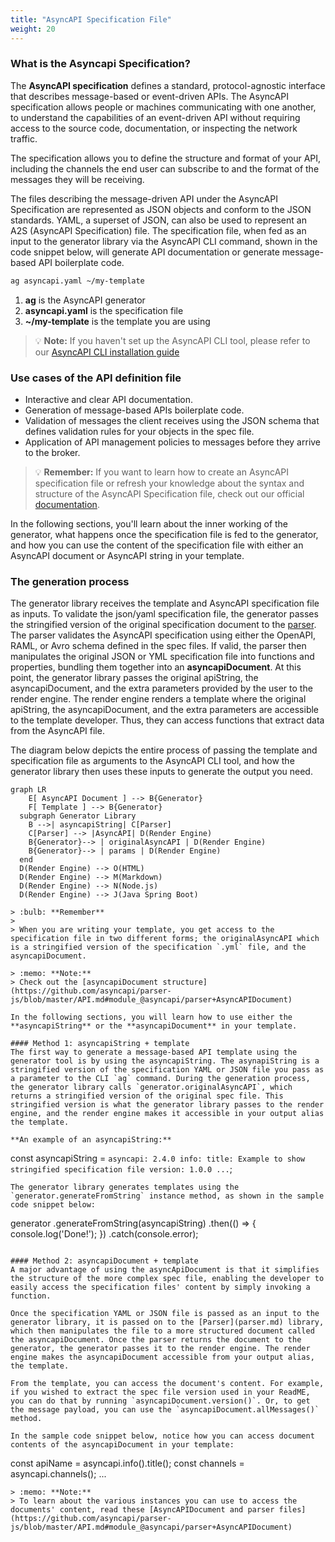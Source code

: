 ```yaml
---
title: "AsyncAPI Specification File"
weight: 20
---
```


### What is the Asyncapi Specification?
The **AsyncAPI specification** defines a standard, protocol-agnostic interface that describes message-based or event-driven APIs. The AsyncAPI specification allows people or machines communicating with one another, to understand the capabilities of an event-driven API without requiring access to the source code, documentation, or inspecting the network traffic.

The specification allows you to define the structure and format of your API, including the channels the end user can subscribe to and the format of the messages they will be receiving. 

The files describing the message-driven API under the AsyncAPI Specification are represented as JSON objects and conform to the JSON standards. YAML, a superset of JSON, can also be used to represent an A2S (AsyncAPI Specification) file. The specification file, when fed as an input to the generator library via the AsyncAPI CLI command, shown in the code snippet below, will generate API documentation or generate message-based API boilerplate code.

```bash
ag asyncapi.yaml ~/my-template
```
1. **ag** is the AsyncAPI generator
2. **asyncapi.yaml** is the specification file
3. **~/my-template** is the template you are using

> :bulb: **Note:** 
If you haven't set up the AsyncAPI CLI tool, please refer to our [AsyncAPI CLI installation guide](installation.md)

### Use cases of the API definition file
- Interactive and clear API documentation.
- Generation of message-based APIs boilerplate code.
- Validation of messages the client receives using the JSON schema that defines validation rules for your objects in the spec file. 
- Application of API management policies to messages before they arrive to the broker.

> :bulb: **Remember:** 
If you want to learn how to create an AsyncAPI specification file or refresh your knowledge about the syntax and structure of the AsyncAPI Specification file, check out our official [documentation](https://www.asyncapi.com/docs/reference/specification/v2.4.0).

In the following sections, you'll learn about the inner working of the generator, what happens once the specification file is fed to the generator, and how you can use the content of the specification file with either an AsyncAPI document or AsyncAPI string in your template.

### The generation process
The generator library receives the template and AsyncAPI specification file as inputs. To validate the json/yaml specification file, the generator passes the stringified version of the original specification document to the [parser](parser.md). The parser validates the AsyncAPI specification using either the OpenAPI, RAML, or Avro schema defined in the spec files. If valid, the parser then manipulates the original JSON or YML specification file into functions and properties, bundling them together into an **asyncapiDocument**. At this point, the generator library passes the original apiString, the asyncapiDocument, and the extra parameters provided by the user to the render engine. The render engine renders a template where the original apiString, the asyncapiDocument, and the extra parameters are accessible to the template developer. Thus, they can access functions that extract data from the AsyncAPI file.

The diagram below depicts the entire process of passing the template and specification file as arguments to the AsyncAPI CLI tool, and how the generator library then uses these inputs to generate the output you need.

``` mermaid
graph LR
    E[ AsyncAPI Document ] --> B{Generator}
    F[ Template ] --> B{Generator}
  subgraph Generator Library
    B -->| asyncapiString| C[Parser]
    C[Parser] --> |AsyncAPI| D(Render Engine)
    B{Generator}--> | originalAsyncAPI | D(Render Engine)
    B{Generator}--> | params | D(Render Engine)
  end
  D(Render Engine) --> O(HTML)
  D(Render Engine) --> M(Markdown)
  D(Render Engine) --> N(Node.js)
  D(Render Engine) --> J(Java Spring Boot)

> :bulb: **Remember**
> 
> When you are writing your template, you get access to the specification file in two different forms; the originalAsyncAPI which is a stringified version of the specification `.yml` file, and the asyncapiDocument.

> :memo: **Note:** 
> Check out the [asyncapiDocument structure](https://github.com/asyncapi/parser-js/blob/master/API.md#module_@asyncapi/parser+AsyncAPIDocument)

In the following sections, you will learn how to use either the **asyncapiString** or the **asyncapiDocument** in your template.

#### Method 1: asyncapiString + template 
The first way to generate a message-based API template using the generator tool is by using the asyncapiString. The asynapiString is a stringified version of the specification YAML or JSON file you pass as a parameter to the CLI `ag` command. During the generation process, the generator library calls `generator.originalAsyncAPI`, which returns a stringified version of the original spec file. This stringified version is what the generator library passes to the render engine, and the render engine makes it accessible in your output alias the template.

**An example of an asyncapiString:**
```
const asyncapiString = `
asyncapi: 2.4.0
info:
  title: Example to show stringified specification file
  version: 1.0.0
...
`;

```
The generator library generates templates using the `generator.generateFromString` instance method, as shown in the sample code snippet below:

```
generator
  .generateFromString(asyncapiString)
  .then(() => {
    console.log('Done!');
  })
  .catch(console.error);
  ```

#### Method 2: asyncapiDocument + template
A major advantage of using the asyncApiDocument is that it simplifies the structure of the more complex spec file, enabling the developer to easily access the specification files' content by simply invoking a function. 

Once the specification YAML or JSON file is passed as an input to the generator library, it is passed on to the [Parser](parser.md) library, which then manipulates the file to a more structured document called the asyncapiDocument. Once the parser returns the document to the generator, the generator passes it to the render engine. The render engine makes the asyncapiDocument accessible from your output alias, the template.

From the template, you can access the document's content. For example, if you wished to extract the spec file version used in your ReadME, you can do that by running `asyncapiDocument.version()`. Or, to get the message payload, you can use the `asyncapiDocument.allMessages()` method.

In the sample code snippet below, notice how you can access document contents of the asyncapiDocument in your template:

```
  const apiName = asyncapi.info().title();
  const channels = asyncapi.channels();
...
```
> :memo: **Note:**  
> To learn about the various instances you can use to access the documents' content, read these [AsyncAPIDocument and parser files](https://github.com/asyncapi/parser-js/blob/master/API.md#module_@asyncapi/parser+AsyncAPIDocument) 

  